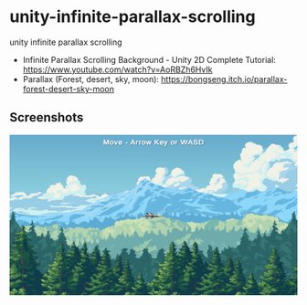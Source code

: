 # unity-infinite-parallax-scrolling
 unity infinite parallax scrolling

- Infinite Parallax Scrolling Background - Unity 2D Complete Tutorial: https://www.youtube.com/watch?v=AoRBZh6HvIk
- Parallax (Forest, desert, sky, moon): https://bongseng.itch.io/parallax-forest-desert-sky-moon

## Screenshots

![screenshot](Assets/Screenshot/screenshot.png)
